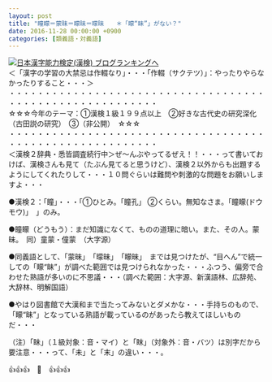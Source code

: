 ```yaml
---
layout: post
title: "瞳矇＝蒙昧＝矇昧＝曚昧　　＊「矇“眛”」がない？"
date: 2016-11-28 00:00:00 +0900
categories: [類義語・対義語]
---
```


[![](/syuusyuu9701/assets/images/瞳矇＝蒙昧＝矇昧＝曚昧-＊「矇“眛”」がない？-br_c_3028_1.gif)](http://blog.with2.net/link.php?1659096:3028 "日本漢字能力検定(漢検) ブログランキングへ")[日本漢字能力検定(漢検) ブログランキングへ](http://blog.with2.net/link.php?1659096:3028)  
＜「漢字の学習の大禁忌は作輟なり」・・・「作輟（サクテツ）」：やったりやらなかったりすること・・・＞  
・・・・・・・・・・・・・・・・・・・・・・・・・・・・・・・・・・・・・・・・・・・・・・・・・・・・・・・・・  
☆☆☆今年のテーマ：①漢検１級１９９点以上　②好きな古代史の研究深化（古田説の研究）　③（非公開）　☆☆☆　　  
・・・・・・・・・・・・・・・・・・・・・・・・・・・・・・・・・・・・・・・・・・・・・・・・・・・・・・・・・  
＜漢検２辞典・悉皆調査続行中＞ぜ～んぶやってるぜえ！！・・・って書いておけば、漢検さんも見て（たぶん見てると思うけど）、漢検２以外からも出題するようにしてくれたりして・・・１０問ぐらいは難問や刺激的な問題をお願いしますよ・・・  
  
●漢検２：「瞳」・・・「①ひとみ。「瞳孔」 ②くらい。無知なさま。「瞳矇(ドウモウ)」　」のみ。  
  
●瞳矇（どうもう）：まだ知識になくて、ものの道理に暗い。また、その人。蒙昧。　同）童蒙・僮蒙　（大字源）  
  
●同義語として、「蒙昧」　「曚昧」　「矇昧」　までは見つけたが、“目へん”で統一しての「矇“眛”」が調べた範囲では見つけられなかった・・・ふつう、偏旁で合わせた熟語が多いのに不思議・・・（調べた範囲：大字源、新漢語林、広辞苑、大辞林、明解国語）  
  
●やはり図書館で大漢和まで当たってみないとダメかな・・・手持ちのもので、「矇“眛”」となっている熟語が載っているのがあったら教えてほしいものだ・・・  
  
（注）「眛」（１級対象：音・マイ）と「眜」（対象外：音・バツ）は別字だから要注意・・・って、「未」と「末」の違い・・・。  
  
👍👍👍　🐒　👍👍👍  